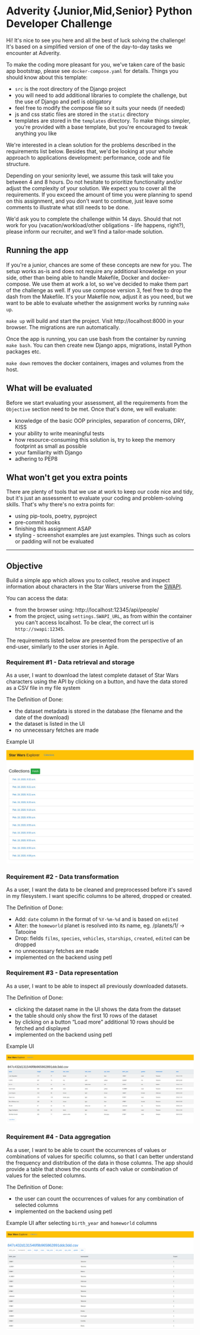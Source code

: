 # Adverity {Junior,Mid,Senior} Python Developer Challenge

Hi! It's nice to see you here and all the best of luck solving the challenge!
It's based on a simplified version of one of the day-to-day tasks we encounter at Adverity. 

To make the coding more pleasant for you, we've taken care of the basic app bootstrap, please see `docker-compose.yaml` for details.
Things you should know about this template:
- `src` is the root directory of the Django project
- you will need to add additional libraries to complete the challenge, but the use of Django and petl is obligatory
- feel free to modify the compose file so it suits your needs (if needed)
- js and css static files are stored in the `static` directory 
- templates are stored in the `templates` directory. To make things simpler, you're provided with a base template, but you're encouraged to tweak anything you like

We're interested in a clean solution for the problems described in the requirements list below. Besides that, we'd be looking at your whole approach to applications development: performance, code and file structure.

Depending on your seniority level, we assume this task will take you between 4 and 8 hours. Do not hesitate to prioritize functionality and/or adjust the complexity of your solution. We expect you to cover all the requirements. If you exceed the amount of time you were planning to spend on this assignment, and you don't want to continue, just leave some comments to illustrate what still needs to be done.

We'd ask you to complete the challenge within 14 days. Should that not work for you (vacation/workload/other obligations - life happens, right?), please inform our recruiter, and we'll find a tailor-made solution.

## Running the app

If you're a junior, chances are some of these concepts are new for you. The setup works as-is and does not require any additional knowledge on your side, other than being able to handle Makefile, Docker and docker-compose. We use them at work a lot, so we've decided to make them part of the challenge as well. If you use compose version 3, feel free to drop the dash from the Makefile. It's your Makefile now, adjust it as you need, but we want to be able to evaluate whether the assignment works by running `make up`.

`make up` will build and start the project. Visit http://localhost:8000 in your browser. The migrations are run automatically.

Once the app is running, you can use bash from the container by running `make bash`. You can then create new Django apps, migrations, install Python packages etc.

`make down` removes the docker containers, images and volumes from the host.

## What will be evaluated

Before we start evaluating your assessment, all the requirements from the `Objective` section need to be met. Once that's done, we will evaluate:
- knowledge of the basic OOP principles, separation of concerns, DRY, KISS
- your ability to write meaningful tests
- how resource-consuming this solution is, try to keep the memory footprint as small as possible
- your familiarity with Django
- adhering to PEP8

## What won't get you extra points

There are plenty of tools that we use at work to keep our code nice and tidy, but it's just an assessment to evaluate 
 your coding and problem-solving skills. That's why there's no extra points for:
- using pip-tools, poetry, pyproject
- pre-commit hooks
- finishing this assignment ASAP
- styling - screenshot examples are just examples. Things such as colors or padding will not be evaluated

---

## Objective

Build a simple app which allows you to collect, resolve and inspect information about characters in the Star Wars universe from the [SWAPI](http://localhost:12345/documentation). 

You can access the data:
- from the browser using: http://localhost:12345/api/people/
- from the project, using `settings.SWAPI_URL`, as from within the container you can't access localhost. To be clear, the correct url is `http://swapi:12345`.

The requirements listed below are presented from the perspective of an end-user, similarly to the user stories in Agile.

### Requirement #1 - Data retrieval and storage 

As a user, I want to download the latest complete dataset of Star Wars characters using the API by clicking on a button, and have the data stored as a CSV file in my file system

The Definition of Done:
- the dataset metadata is stored in the database (the filename and the date of the download)
- the dataset is listed in the UI
- no unnecessary fetches are made

Example UI

![Example 1](./examples/p1.png)

### Requirement #2 - Data transformation

As a user, I want the data to be cleaned and preprocessed before it's saved in my filesystem. I want specific columns to be altered, dropped or created.

The Definition of Done:
- Add: `date` column in the format of `%Y-%m-%d` and is based on `edited`
- Alter: the `homeworld` planet is resolved into its name, eg. /planets/1/ -> Tatooine
- Drop: fields `films`, `species`, `vehicles`, `starships`, `created`, `edited` can be dropped
- no unnecessary fetches are made
- implemented on the backend using petl


### Requirement #3 - Data representation 

As a user, I want to be able to inspect all previously downloaded datasets.

The Definition of Done:
- clicking the dataset name in the UI shows the data from the dataset
- the table should only show the first 10 rows of the dataset
- by clicking on a button “Load more” additional 10 rows should be fetched and displayed 
- implemented on the backend using petl
  
Example UI

![Example 2](./examples/p2.png)


### Requirement #4 - Data aggregation

As a user, I want to be able to count the occurrences of values or combinations of values for specific columns, so that I can better understand the frequency and distribution of the data in those columns. The app should provide a table that shows the counts of each value or combination of values for the selected columns.

The Definition of Done:
- the user can count the occurrences of values for any combination of selected columns
- implemented on the backend using petl

Example UI after selecting `birth_year` and `homeworld` columns

![Example 3](./examples/p3.png)
